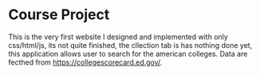 # Course Project

This is the very first website I designed and implemented with only css/html/js, its not quite finished, the cllection tab is has nothing done yet, this application allows user to search for the american colleges. Data are fecthed from https://collegescorecard.ed.gov/.
